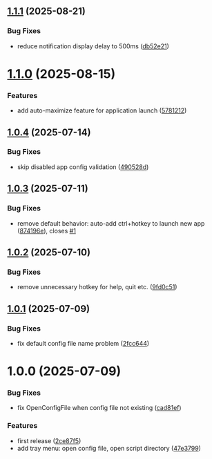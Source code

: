 ## [1.1.1](https://github.com/sean2077/winguake/compare/v1.1.0...v1.1.1) (2025-08-21)


### Bug Fixes

* reduce notification display delay to 500ms ([db52e21](https://github.com/sean2077/winguake/commit/db52e21b5b420a4ea80755b1536fb57b3a8c5ae7))

# [1.1.0](https://github.com/sean2077/winguake/compare/v1.0.4...v1.1.0) (2025-08-15)


### Features

* add auto-maximize feature for application launch ([5781212](https://github.com/sean2077/winguake/commit/57812121692823fb5d58b228155f0885ae88364a))

## [1.0.4](https://github.com/sean2077/winguake/compare/v1.0.3...v1.0.4) (2025-07-14)


### Bug Fixes

* skip disabled app config validation ([490528d](https://github.com/sean2077/winguake/commit/490528d211d90deaedc688d2453b5e96eea9c966))

## [1.0.3](https://github.com/sean2077/winguake/compare/v1.0.2...v1.0.3) (2025-07-11)


### Bug Fixes

* remove default behavior: auto-add ctrl+hotkey to launch new app ([874196e](https://github.com/sean2077/winguake/commit/874196e72a77ee20c775a7381c4dae8415bff9ff)), closes [#1](https://github.com/sean2077/winguake/issues/1)

## [1.0.2](https://github.com/sean2077/winguake/compare/v1.0.1...v1.0.2) (2025-07-10)


### Bug Fixes

* remove unnecessary hotkey for help, quit etc. ([9fd0c51](https://github.com/sean2077/winguake/commit/9fd0c51436ec690383f181384e9439f8861aa100))

## [1.0.1](https://github.com/sean2077/winguake/compare/v1.0.0...v1.0.1) (2025-07-09)


### Bug Fixes

* fix default config file name problem ([2fcc644](https://github.com/sean2077/winguake/commit/2fcc644313bd397d9614cda7419217e28e332ac4))

# 1.0.0 (2025-07-09)


### Bug Fixes

* fix OpenConfigFile when config file not existing ([cad81ef](https://github.com/sean2077/winguake/commit/cad81ef589a14e251d99e4fd7f9a60c00f989d23))


### Features

*  first release ([2ce87f5](https://github.com/sean2077/winguake/commit/2ce87f51f2dafaf0b4cefcd6f52318143331b9cc))
* add tray menu: open config file, open script directory ([47e3799](https://github.com/sean2077/winguake/commit/47e3799febdedcf7e358297d93d9f967a28c8eee))
